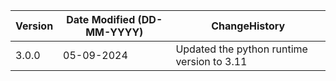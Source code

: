  **Version** | **Date Modified (DD-MM-YYYY)**| **ChangeHistory**                                                                         |
|------------|-------------------------------|-------------------------------------------------------------------------------------------|
| 3.0.0      | 05-09-2024                    | Updated the python runtime version to 3.11                                                |
